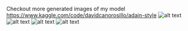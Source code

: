 Checkout more generated images of my model https://www.kaggle.com/code/davidcanorosillo/adain-style
![alt text](https://github.com/DavidCanoRosillo/GANS/blob/master/style_transfer_ADAIN/results/Screenshot%202022-03-21%20at%2013.44.45.png)
![alt text](https://github.com/DavidCanoRosillo/GANS/blob/master/style_transfer_ADAIN/results/Screenshot%202022-03-21%20at%2013.45.16.png)
![alt text](https://github.com/DavidCanoRosillo/GANS/blob/master/style_transfer_ADAIN/results/Screenshot%202022-03-21%20at%2013.45.33.png)
![alt text](https://github.com/DavidCanoRosillo/GANS/blob/master/style_transfer_ADAIN/results/Screenshot%202022-03-21%20at%2013.46.52.png)
